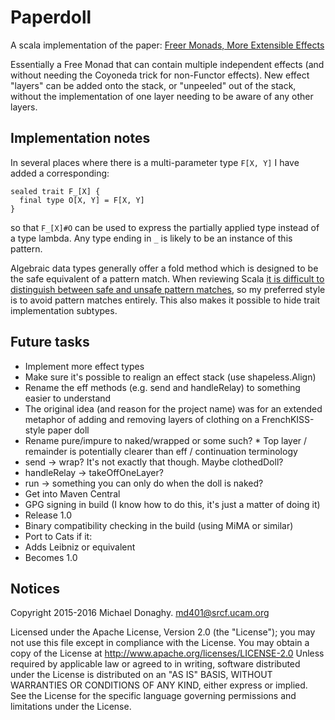 # Paperdoll

A scala implementation of the paper:
[Freer Monads, More Extensible Effects](http://okmij.org/ftp/Haskell/extensible/more.pdf)

Essentially a Free Monad that can contain multiple independent effects
(and without needing the Coyoneda trick for non-Functor effects).
New effect "layers" can be added onto the stack, or "unpeeled"
out of the stack, without the implementation of one layer needing to
be aware of any other layers.

## Implementation notes

In several places where there is a multi-parameter type `F[X, Y]`
I have added a corresponding:

    sealed trait F_[X] {
      final type O[X, Y] = F[X, Y]
    }

so that `F_[X]#O` can be used to express the partially applied type
instead of a type lambda. Any type ending in `_` is likely to be
an instance of this pattern.

Algebraic data types generally offer a fold method which is designed
to be the safe equivalent of a pattern match. When reviewing Scala
[it is difficult to distinguish between safe and unsafe pattern matches](http://typelevel.org/blog/2014/11/10/why_is_adt_pattern_matching_allowed.html),
so my preferred style is to avoid pattern matches entirely.
This also makes it possible to hide trait implementation subtypes.

## Future tasks

 * Implement more effect types
 * Make sure it's possible to realign an effect stack (use shapeless.Align)
 * Rename the eff methods (e.g. send and handleRelay) to something easier to understand
  * The original idea (and reason for the project name) was for an extended metaphor
  of adding and removing layers of clothing on a FrenchKISS-style paper doll
   * Rename pure/impure to naked/wrapped or some such?
    * Top layer / remainder is potentially clearer than eff / continuation terminology
   * send -> wrap? It's not exactly that though. Maybe clothedDoll?
   * handleRelay -> takeOffOneLayer?
   * run -> something you can only do when the doll is naked? 
 * Get into Maven Central
  * GPG signing in build (I know how to do this, it's just a matter of doing it)
 * Release 1.0
 * Binary compatibility checking in the build (using MiMA or similar)
 * Port to Cats if it:
  * Adds Leibniz or equivalent
  * Becomes 1.0
  
## Notices

Copyright 2015-2016 Michael Donaghy. md401@srcf.ucam.org

Licensed under the Apache License, Version 2.0 (the "License");
you may not use this file except in compliance with the License.
You may obtain a copy of the License at
http://www.apache.org/licenses/LICENSE-2.0
Unless required by applicable law or agreed to in writing,
software distributed under the License is distributed on an
"AS IS" BASIS, WITHOUT WARRANTIES OR CONDITIONS OF ANY KIND,
either express or implied. See the License for the specific
language governing permissions and limitations under the License.
